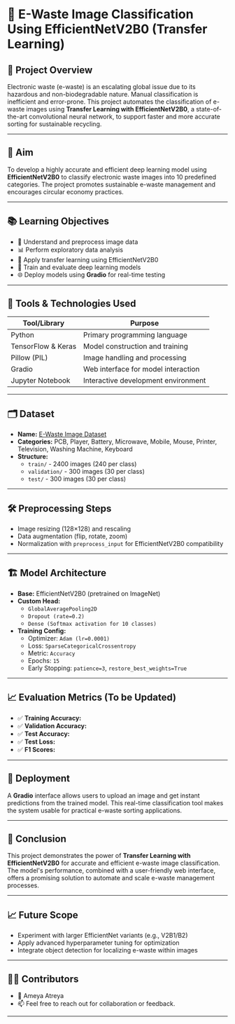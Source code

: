 # 🔌 E-Waste Image Classification Using EfficientNetV2B0 (Transfer Learning)

## 🧠 Project Overview

Electronic waste (e-waste) is an escalating global issue due to its hazardous and non-biodegradable nature. Manual classification is inefficient and error-prone. This project automates the classification of e-waste images using **Transfer Learning with EfficientNetV2B0**, a state-of-the-art convolutional neural network, to support faster and more accurate sorting for sustainable recycling.

---

## 🎯 Aim

To develop a highly accurate and efficient deep learning model using **EfficientNetV2B0** to classify electronic waste images into 10 predefined categories. The project promotes sustainable e-waste management and encourages circular economy practices.

---

## 📚 Learning Objectives

- 📂 Understand and preprocess image data
- 📊 Perform exploratory data analysis
- 🔁 Apply transfer learning using EfficientNetV2B0
- 🧠 Train and evaluate deep learning models
- 🌐 Deploy models using **Gradio** for real-time testing

---

## 🧰 Tools & Technologies Used

| Tool/Library       | Purpose                                      |
|--------------------|----------------------------------------------|
| Python             | Primary programming language                 |
| TensorFlow & Keras | Model construction and training              |
| Pillow (PIL)       | Image handling and processing                |
| Gradio             | Web interface for model interaction          |
| Jupyter Notebook   | Interactive development environment          |

---

## 🗂 Dataset

- **Name:** [E-Waste Image Dataset](https://www.kaggle.com/datasets/akshat103/e-waste-image-dataset)
- **Categories:** PCB, Player, Battery, Microwave, Mobile, Mouse, Printer, Television, Washing Machine, Keyboard
- **Structure:**
  - `train/` - 2400 images (240 per class)
  - `validation/` - 300 images (30 per class)
  - `test/` - 300 images (30 per class)

---

## 🛠️ Preprocessing Steps

- Image resizing (128×128) and rescaling
- Data augmentation (flip, rotate, zoom)
- Normalization with `preprocess_input` for EfficientNetV2B0 compatibility

---

## 🏗️ Model Architecture

- **Base:** EfficientNetV2B0 (pretrained on ImageNet)
- **Custom Head:**
  - `GlobalAveragePooling2D`
  - `Dropout (rate=0.2)`
  - `Dense (Softmax activation for 10 classes)`
- **Training Config:**
  - Optimizer: `Adam (lr=0.0001)`
  - Loss: `SparseCategoricalCrossentropy`
  - Metric: `Accuracy`
  - Epochs: `15`
  - Early Stopping: `patience=3`, `restore_best_weights=True`

---

## 📈 Evaluation Metrics (To be Updated)

- ✅ **Training Accuracy:** 
- ✅ **Validation Accuracy:** 
- ✅ **Test Accuracy:** 
- ✅ **Test Loss:** 
- ✅ **F1 Scores:** 

---

## 🚀 Deployment

A **Gradio** interface allows users to upload an image and get instant predictions from the trained model. This real-time classification tool makes the system usable for practical e-waste sorting applications.

---

## 📌 Conclusion

This project demonstrates the power of **Transfer Learning with EfficientNetV2B0** for accurate and efficient e-waste image classification. The model's performance, combined with a user-friendly web interface, offers a promising solution to automate and scale e-waste management processes.

---

## 📈 Future Scope

- Experiment with larger EfficientNet variants (e.g., V2B1/B2)
- Apply advanced hyperparameter tuning for optimization
- Integrate object detection for localizing e-waste within images

---

## 👨‍🔬 Contributors

- 👤 Ameya Atreya
- 📫 Feel free to reach out for collaboration or feedback.

---

